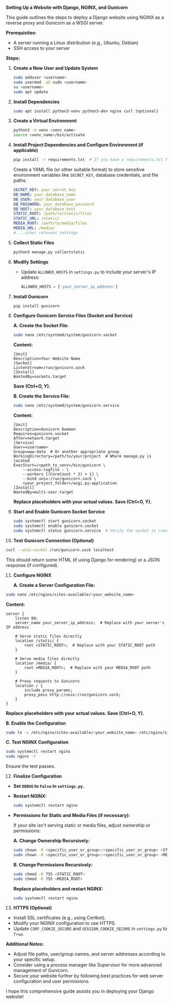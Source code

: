 **Setting Up a Website with Django, NGINX, and Gunicorn**

This guide outlines the steps to deploy a Django website using NGINX as a reverse proxy and Gunicorn as a WSGI server.

**Prerequisites:**

-   A server running a Linux distribution (e.g., Ubuntu, Debian)
-   SSH access to your server

**Steps:**

1. **Create a New User and Update System**

    ```bash
    sudo adduser <username>
    sudo usermod -aG sudo <username>
    su <username>
    sudo apt update
    ```

2. **Install Dependencies**

    ```bash
    sudo apt install python3-venv python3-dev nginx curl (optional)
    ```

3. **Create a Virtual Environment**

    ```bash
    python3 -m venv <venv_name>
    source <venv_name>/bin/activate
    ```

4. **Install Project Dependencies and Configure Environment (if applicable)**

    ```bash
    pip install -r requirements.txt  # If you have a requirements.txt file
    ```

    Create a YAML file (or other suitable format) to store sensitive environment variables like `SECRET_KEY`, database credentials, and file paths:

    ```yaml
    SECRET_KEY: your_secret_key
    DB_NAME: your_database_name
    DB_USER: your_database_user
    DB_PASSWORD: your_database_password
    DB_HOST: your_database_host
    STATIC_ROOT: /path/to/static/files
    STATIC_URL: /static/
    MEDIA_ROOT: /path/to/media/files
    MEDIA_URL: /media/
    # ...other relevant settings
    ```

5. **Collect Static Files**

    ```bash
    python3 manage.py collectstatic
    ```

6. **Modify Settings**

    - Update `ALLOWED_HOSTS` in `settings.py` to include your server's IP address:

        ```python
        ALLOWED_HOSTS = ['your_server_ip_address']
        ```

7. **Install Gunicorn**

    ```bash
    pip install gunicorn
    ```

8. **Configure Gunicorn Service Files (Socket and Service)**

    **A. Create the Socket File:**

    ```bash
    sudo nano /etc/systemd/system/gunicorn.socket
    ```

    **Content:**

    ```
    [Unit]
    Description=Your Website Name
    [Socket]
    ListenStream=/run/gunicorn.sock
    [Install]
    WantedBy=sockets.target
    ```

    **Save (Ctrl+O, Y).**

    **B. Create the Service File:**

    ```bash
    sudo nano /etc/systemd/system/gunicorn.service
    ```

    **Content:**

    ```
    [Unit]
    Description=Gunicorn Daemon
    Requires=gunicorn.socket
    After=network.target
    [Service]
    User=<username>
    Group=www-data  # Or another appropriate group
    WorkingDirectory=/path/to/your/project  # Where manage.py is located
    ExecStart=/<path_to_venv>/bin/gunicorn \
        --access-logfile - \
        --workers [(CoreCount * 2) + 1] \
        --bind unix:/run/gunicorn.sock \
        <your_project_folder>/wsgi.py:application
    [Install]
    WantedBy=multi-user.target
    ```

    **Replace placeholders with your actual values. Save (Ctrl+O, Y).**

9. **Start and Enable Gunicorn Socket Service**

    ```bash
    sudo systemctl start gunicorn.socket
    sudo systemctl enable gunicorn.socket
    sudo systemctl status gunicorn.service  # Verify the socket is running
    ```

10. **Test Gunicorn Connection (Optional)**

```bash
curl --unix-socket /run/gunicorn.sock localhost
```

This should return some HTML (if using Django for rendering) or a JSON response (if configured).

11. **Configure NGINX**

    **A. Create a Server Configuration File:**

```bash
sudo nano /etc/nginx/sites-available/<your_website_name>
```

**Content:**

```
server {
    listen 80;
    server_name your_server_ip_address;  # Replace with your server's IP address

    # Serve static files directly
    location /static/ {
        root <STATIC_ROOT>;  # Replace with your STATIC_ROOT path
    }

    # Serve media files directly
    location /media/ {
        root <MEDIA_ROOT>;  # Replace with your MEDIA_ROOT path
    }

    # Proxy requests to Gunicorn
    location / {
        include proxy_params;
        proxy_pass http://unix:/run/gunicorn.sock;
    }
}
```

**Replace placeholders with your actual values. Save (Ctrl+O, Y).**

**B. Enable the Configuration**

```bash
sudo ln -s /etc/nginx/sites-available/<your_website_name> /etc/nginx/sites-enabled/<your_website_name>
```

**C. Test NGINX Configuration**

```bash
sudo systemctl restart nginx
sudo nginx -t
```

Ensure the test passes.

12. **Finalize Configuration**

-   **Set `DEBUG` to `False` in `settings.py`.**
-   **Restart NGINX:**

    ```bash
    sudo systemctl restart nginx
    ```

-   **Permissions for Static and Media Files (if necessary):**

    If your site isn't serving static or media files, adjust ownership or permissions:

    **A. Change Ownership Recursively:**

    ```bash
    sudo chown -R <specific_user_or_group>:<specific_user_or_group> <STATIC_ROOT>
    sudo chown -R <specific_user_or_group>:<specific_user_or_group> <MEDIA_ROOT>
    ```

    **B. Change Permissions Recursively:**

    ```bash
    sudo chmod -R 755 <STATIC_ROOT>
    sudo chmod -R 755 <MEDIA_ROOT>
    ```

    **Replace placeholders and restart NGINX:**

    ```bash
    sudo systemctl restart nginx
    ```

13. **HTTPS (Optional)**

-   Install SSL certificates (e.g., using Certbot).
-   Modify your NGINX configuration to use HTTPS.
-   Update `CSRF_COOKIE_SECURE` and `SESSION_COOKIE_SECURE` in `settings.py` to `True`.

**Additional Notes:**

-   Adjust file paths, user/group names, and server addresses according to your specific setup.
-   Consider using a process manager like Supervisor for more advanced management of Gunicorn.
-   Secure your website further by following best practices for web server configuration and user permissions.

I hope this comprehensive guide assists you in deploying your Django website!
